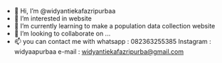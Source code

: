 - 👋 Hi, I’m @widyantiekafazripurbaa
- 👀 I’m interested in website
- 🌱 I’m currently learning to make a population data collection website
- 💞️ I’m looking to collaborate on ...
- 📫 you can contact me with
whatsapp    : 082363255385
Instagram   : widyaapurbaa
e-mail      : widyantiekafazripurba@gmail.com

<!---
widyantiekafazripurbaa/widyantiekafazripurbaa is a ✨ special ✨ repository because its `README.md` (this file) appears on your GitHub profile.
You can click the Preview link to take a look at your changes.
--->
